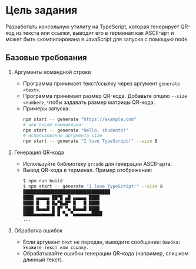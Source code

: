 # Цель задания
Разработать консольную утилиту на TypeScript, которая генерирует QR-код из текста или ссылки, выводит его в терминал как ASCII-арт и может быть скомпилирована в JavaScript для запуска с помощью node.

## Базовые требования
1. Аргументы командной строки
    - Программа принимает текст/ссылку через аргумент `generate <text>`.
    - Программа принимает размер QR-кода. Добавьте опцию `--size <number>`, чтобы задавать размер матрицы QR-кода.
    - Примеры запуска:
        ```bash
        npm start -- generate "https://example.com"
        # или после компиляции:
        npm start -- generate "Hello, students!"
        # использование аргумента size
        npm start -- generate "I love TypeScript!" --size 8
        ```
2. Генерация QR-кода
    - Используйте библиотеку `qrcode` для генерации ASCII-арта.
    - Вывод QR-кода в терминал. Пример отображения:
        ```bash
        $ npm run build
        $ npm start -- generate "I love TypeScript!" --size 8
        █████████████████████████████████
        ████ ▄▄▄▄▄ ██▀█ ▄█ ▄▄▄▄▄ ████
        ████ █   █ █▄▀█▄█▀ █   █ ████
        ████ █▄▄▄█ █ █▀ ▀▄ █▄▄▄█ ████
        ████▄▄▄▄▄▄▄█ █ ▀▄ ▀▄▄▄▄▄▄▄████
        ...
        ```

3. Обработка ошибок
    - Если аргумент `text` не передан, выводите сообщение: `Ошибка: Укажите текст или ссылку.`
    - Обрабатывайте ошибки генерации QR-кода (например, слишком длинный текст).